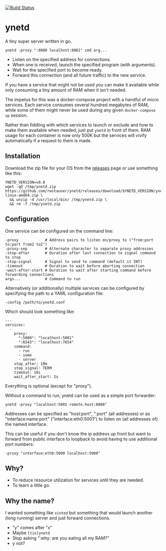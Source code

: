 [![Build Status](https://travis-ci.org/rwstauner/ynetd.svg?branch=master)](https://travis-ci.org/rwstauner/ynetd)

# ynetd

A tiny super server written in go.

    ynetd -proxy ":8080 localhost:8081" cmd arg...

- Listen on the specified address for connections.
- When one is received, launch the specified program (with arguments).
- Wait for the specified port to become ready.
- Forward this connection (and all future traffic) to the new service.

If you have a service that might not be used
you can make it available while only consuming a tiny amount of RAM
when it isn't needed.

The impetus for this was a docker-compose project with a handful
of micro services.  Each service consumes several hundred megabytes
of RAM, while some of them might never be used during any given
`docker-compose up` session.

Rather than fiddling with which services to launch or exclude and how to make
them available when needed, just put `ynetd` in front of them.
RAM usage for each container is now only 500K but the services will vivify
automatically if a request to them is made.

## Installation

Download the zip file for your OS from the [releases](https://github.com/rwstauner/ynetd/releases) page
or use something like this:

    YNETD_VERSION=v0.8
    wget -qO /tmp/ynetd.zip https://github.com/rwstauner/ynetd/releases/download/$YNETD_VERSION/ynetd-linux-amd64.zip \
      && unzip -d /usr/local/bin/ /tmp/ynetd.zip \
      && rm -f /tmp/ynetd.zip


## Configuration

One service can be configured on the command line:

    -proxy            # Address pairs to listen on/proxy to ("from:port to:port from2 to2")
    -proxy-sep        # Alternate character to separate proxy addresses
    -stop-after       # Duration after last connection to signal command to stop
    -stop-signal      # Signal to send to command (default it INT)
    -timeout          # Duration to wait before aborting connection
    -wait-after-start # Duration to wait after starting command before forwarding connections
    args...           # Command to run

Alternatively (or additionally) multiple services
can be configured by specifying the path to a YAML configuration file:

    -config /path/to/ynetd.conf

Which should look something like:

    ---
    services:
      -
        proxy:
          ":5000": "localhost:5001"
          ":6543": "localhost:7654"
        command:
          - run
          - some
          - server
        stop_after: 10m
        stop_signal: TERM
        timeout: 10s
        wait_after_start: 2s

Everything is optional (except for "proxy").

Without a command to run, ynetd can be used as a simple port forwarder:

    ynetd -proxy "localhost:5001 remote.host:8080"

Addresses can be specified as "host:port", ":port" (all addresses)
or as "interface:name:port" ("interface:eth0:5001") to listen on
(all addresses of) the named interface.

This can be useful if you don't know the ip address up front
but want to forward from public interface to loopback
to avoid having to use additional port numbers:

    -proxy "interface:eth0:5000 localhost:5000"

## Why?

- To reduce resource utilization for services until they are needed.
- To learn a little go.

## Why the name?

I wanted something like `xinted` but something that would launch
another (long running) server and just forward connections.

- "y" comes after "x"
- Maybe `[tin]ynetd`
- Stop asking ":why: are you eating all my RAM?"
- y not?

